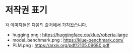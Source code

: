 # 저작권 표기 
각 이미지들은 다음의 출처에서 가져왔습니다.

- hugging.png : https://huggingface.co/klue/roberta-large
- model_benchmark.png : https://klue-benchmark.com/
- PLM.png : https://arxiv.org/pdf/2105.09680.pdf